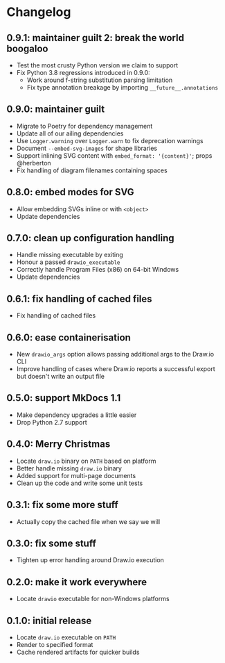 # Changelog

## 0.9.1: maintainer guilt 2: break the world boogaloo

* Test the most crusty Python version we claim to support
* Fix Python 3.8 regressions introduced in 0.9.0:
  * Work around f-string substitution parsing limitation
  * Fix type annotation breakage by importing `__future__.annotations`

## 0.9.0: maintainer guilt

* Migrate to Poetry for dependency management
* Update all of our ailing dependencies
* Use `Logger.warning` over `Logger.warn` to fix deprecation warnings
* Document `--embed-svg-images` for shape libraries
* Support inlining SVG content with `embed_format: '{content}'`; props @herberton
* Fix handling of diagram filenames containing spaces

## 0.8.0: embed modes for SVG

* Allow embedding SVGs inline or with `<object>`
* Update dependencies

## 0.7.0: clean up configuration handling

* Handle missing executable by exiting
* Honour a passed `drawio_executable`
* Correctly handle Program Files (x86) on 64-bit Windows
* Update dependencies

## 0.6.1: fix handling of cached files

* Fix handling of cached files

## 0.6.0: ease containerisation

* New `drawio_args` option allows passing additional args to the Draw.io CLI
* Improve handling of cases where Draw.io reports a successful export but doesn't write an output file

## 0.5.0: support MkDocs 1.1

* Make dependency upgrades a little easier
* Drop Python 2.7 support

## 0.4.0: Merry Christmas

* Locate `draw.io` binary on `PATH` based on platform
* Better handle missing `draw.io` binary
* Added support for multi-page documents
* Clean up the code and write some unit tests

## 0.3.1: fix some more stuff

* Actually copy the cached file when we say we will

## 0.3.0: fix some stuff

* Tighten up error handling around Draw.io execution

## 0.2.0: make it work everywhere

* Locate `drawio` executable for non-Windows platforms

## 0.1.0: initial release

* Locate `draw.io` executable on `PATH`
* Render to specified format
* Cache rendered artifacts for quicker builds
